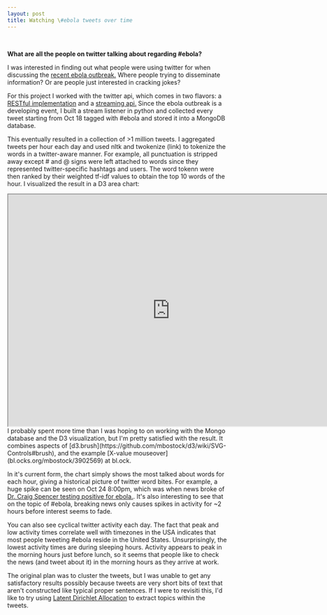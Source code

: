 ```yaml
---
layout: post
title: Watching \#ebola tweets over time
---
```

<br>

**What are all the people on twitter talking about regarding #ebola?**

I was interested in finding out what people were using twitter for when discussing the [recent ebola outbreak.](http://en.wikipedia.org/wiki/Ebola_virus_epidemic_in_West_Africa) Where people trying to disseminate information? Or are people just interested in cracking jokes? 

For this project I worked with the twitter api, which comes in two flavors: a [RESTful implementation](https://dev.twitter.com/rest/public) and a [streaming api.](https://dev.twitter.com/streaming/overview) Since the ebola outbreak is a developing event, I built a stream listener in python and collected every tweet starting from Oct 18 tagged with #ebola and stored it into a MongoDB database.

This eventually resulted in a collection of >1 million tweets. I aggregated tweets per hour each day and used nltk and twokenize (link) to tokenize the words in a twitter-aware manner. For example, all punctuation is stripped away except # and @ signs were left attached to words since they represented twitter-specific hashtags and users. The word tokenn were then ranked by their weighted tf-idf values to obtain the top 10 words of the hour. I visualized the result in a D3 area chart:

<iframe src="http://104.131.124.104:5000/twitterebola" width="740" height="530" marginwidth="0" marginheight="0" scrolling="no"></iframe>

<br>
I probably spent more time than I was hoping to on working with the Mongo database and the D3 visualization, but I'm pretty satisfied with the result. It combines aspects of [d3.brush](https://github.com/mbostock/d3/wiki/SVG-Controls#brush), and the example [X-value mouseover](bl.ocks.org/mbostock/3902569) at bl.ock. 

In it's current form, the chart simply shows the most talked about words for each hour, giving a historical picture of twitter word bites. For example, a huge spike can be seen on Oct 24 8:00pm, which was when news broke of [Dr. Craig Spencer testing positive for ebola.](http://www.washingtonpost.com/national/health-science/new-york-physician-who-worked-in-guinea-tests-positive-for-ebola/2014/10/24/f61499f8-5b58-11e4-8264-deed989ae9a2_story.html). It's also interesting to see that on the topic of #ebola, breaking news only causes spikes in activity for ~2 hours before interest seems to fade. 

You can also see cyclical twitter activity each day. The fact that peak and low activity times correlate well with timezones in the USA indicates that most people tweeting #ebola reside in the United States. Unsurprisingly, the lowest activity times are during sleeping hours. Activity appears to peak in the morning hours just before lunch, so it seems that people like to check the news (and tweet about it) in the morning hours as they arrive at work. 

The original plan was to cluster the tweets, but I was unable to get any satisfactory results possibly because tweets are very short bits of text that aren't constructed like typical proper sentences. If I were to revisiti this, I'd like to try using [Latent Dirichlet Allocation](http://en.wikipedia.org/wiki/Latent_Dirichlet_allocation) to extract topics within the tweets.